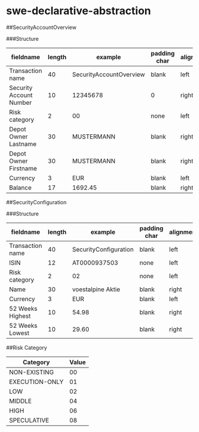# swe-declarative-abstraction

##SecurityAccountOverview

###Structure

fieldname | length | example | padding char | alignment
--------- | ------ | ------- | ------------ | ---------
Transaction name | 40 | SecurityAccountOverview | blank | left
Security Account Number | 10 | 12345678 | 0 | right
Risk category | 2 | 00 | none | left
Depot Owner Lastname | 30 | MUSTERMANN | blank | right
Depot Owner Firstname | 30 | MUSTERMANN | blank | right
Currency | 3 | EUR | blank | left
Balance | 17 | 1692.45 | blank | right

##SecurityConfiguration

###Structure

fieldname | length | example | padding char | alignment
--------- | ------ | ------- | ------------ | ---------
Transaction name | 40 | SecurityConfiguration | blank | left
ISIN | 12 | AT0000937503 | none | left
Risk category | 2 | 02 | none | left
Name | 30 | voestalpine Aktie | blank | right
Currency | 3 | EUR | blank | left
52 Weeks Highest | 10 | 54.98 | blank | right
52 Weeks Lowest | 10 | 29.60 | blank | right

##Risk Category

Category | Value
-------- | -----
NON-EXISTING | 00
EXECUTION-ONLY | 01
LOW | 02
MIDDLE | 04
HIGH | 06
SPECULATIVE | 08



